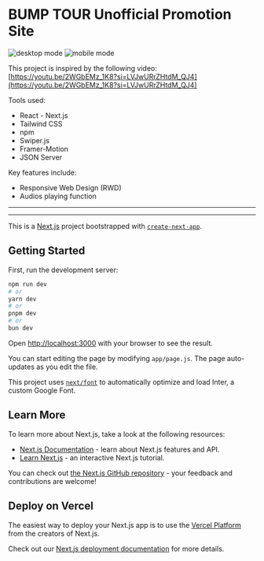# BUMP TOUR Unofficial Promotion Site

![desktop mode](https://i.imgur.com/uTtuRXl.jpg)
![mobile mode](https://i.imgur.com/AjqU6WX.jpg)


This project is inspired by the following video:
[https://youtu.be/2WGbEMz_1K8?si=LVJwURrZHtdM_QJ4](https://youtu.be/2WGbEMz_1K8?si=LVJwURrZHtdM_QJ4)

Tools used:
- React - Next.js
- Tailwind CSS
- npm
- Swiper.js
- Framer-Motion
- JSON Server

Key features include:
- Responsive Web Design (RWD)
- Audios playing function
  

-----------------------
-----------------------




This is a [Next.js](https://nextjs.org/) project bootstrapped with [`create-next-app`](https://github.com/vercel/next.js/tree/canary/packages/create-next-app).

## Getting Started

First, run the development server:

```bash
npm run dev
# or
yarn dev
# or
pnpm dev
# or
bun dev
```

Open [http://localhost:3000](http://localhost:3000) with your browser to see the result.

You can start editing the page by modifying `app/page.js`. The page auto-updates as you edit the file.

This project uses [`next/font`](https://nextjs.org/docs/basic-features/font-optimization) to automatically optimize and load Inter, a custom Google Font.

## Learn More

To learn more about Next.js, take a look at the following resources:

- [Next.js Documentation](https://nextjs.org/docs) - learn about Next.js features and API.
- [Learn Next.js](https://nextjs.org/learn) - an interactive Next.js tutorial.

You can check out [the Next.js GitHub repository](https://github.com/vercel/next.js/) - your feedback and contributions are welcome!

## Deploy on Vercel

The easiest way to deploy your Next.js app is to use the [Vercel Platform](https://vercel.com/new?utm_medium=default-template&filter=next.js&utm_source=create-next-app&utm_campaign=create-next-app-readme) from the creators of Next.js.

Check out our [Next.js deployment documentation](https://nextjs.org/docs/deployment) for more details.
